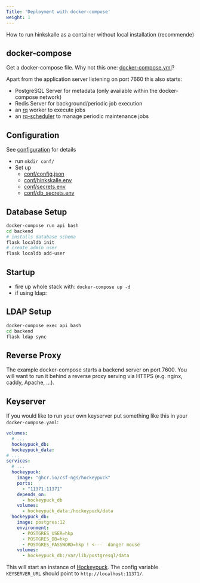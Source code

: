 ```yaml
---
Title: 'Deployment with docker-compose'
weight: 1
---
```


How to run hinkskalle as a container without local installation (recommende)

<!--more-->

## docker-compose

Get a docker-compose file. Why not this one: [docker-compose.yml](https://github.com/csf-ngs/hinkskalle/blob/master/share/deploy/docker-compose.yml)?

Apart from the application server listening on port 7660 this also starts:

- PostgreSQL Server for metadata (only available within the docker-compose network)
- Redis Server for background/periodic job execution
- an [rq](https://python-rq.org/) worker to execute jobs
- an [rq-scheduler](https://github.com/rq/rq-scheduler) to manage periodic maintenance jobs


## Configuration

See [configuration](../configuration) for details

- run `mkdir conf/`
- Set up 
  - [conf/config.json](https://github.com/csf-ngs/hinkskalle/blob/master/share/deploy/conf/config.json)
  - [conf/hinkskalle.env](https://github.com/csf-ngs/hinkskalle/blob/master/share/deploy/conf/hinkskalle.env)
  - [conf/secrets.env](https://github.com/csf-ngs/hinkskalle/blob/master/share/deploy/conf/secrets.env)
  - [conf/db_secrets.env](https://github.com/csf-ngs/hinkskalle/blob/master/share/deploy/conf/db_secrets.env)

## Database Setup

```bash
docker-compose run api bash
cd backend
# installs database schema
flask localdb init
# create admin user
flask localdb add-user
```

## Startup

- fire up whole stack with: `docker-compose up -d`
- if using ldap:

## LDAP Setup

```bash
docker-compose exec api bash
cd backend
flask ldap sync
```

## Reverse Proxy

The example docker-compose starts a backend server on port 7600. You will want
to run it behind a reverse proxy serving via HTTPS (e.g. nginx, caddy, Apache,
...).

## Keyserver

If you would like to run your own keyserver put something like this in your `docker-compose.yaml`:

```yaml
volumes:
  # ...
  hockeypuck_db:
  hockeypuck_data:
# ...
services:
  # ...
  hockeypuck:
    image: "ghcr.io/csf-ngs/hockeypuck"
    ports:
      - "11371:11371"
    depends_on:
      - hockeypuck_db
    volumes:
      - hockeypuck_data:/hockeypuck/data
  hockeypuck_db:
    image: postgres:12
    environment:
      - POSTGRES_USER=hkp
      - POSTGRES_DB=hkp
      - POSTGRES_PASSWORD=hkp ! <---  danger mouse
    volumes:
      - hockeypuck_db:/var/lib/postgresql/data
```

This will start an instance of [Hockeypuck](https://hockeypuck.io/). The config variable `KEYSERVER_URL` should point to `http://localhost:11371/`.